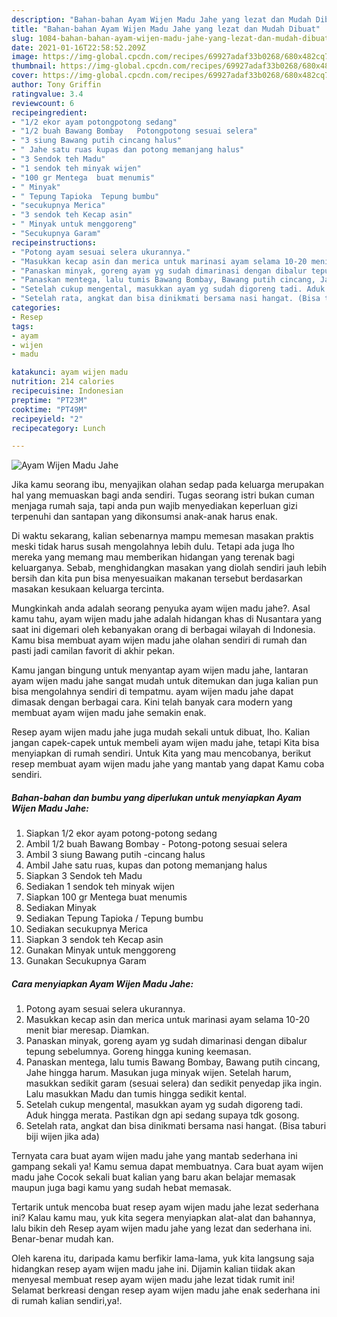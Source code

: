 ```yaml
---
description: "Bahan-bahan Ayam Wijen Madu Jahe yang lezat dan Mudah Dibuat"
title: "Bahan-bahan Ayam Wijen Madu Jahe yang lezat dan Mudah Dibuat"
slug: 1084-bahan-bahan-ayam-wijen-madu-jahe-yang-lezat-dan-mudah-dibuat
date: 2021-01-16T22:58:52.209Z
image: https://img-global.cpcdn.com/recipes/69927adaf33b0268/680x482cq70/ayam-wijen-madu-jahe-foto-resep-utama.jpg
thumbnail: https://img-global.cpcdn.com/recipes/69927adaf33b0268/680x482cq70/ayam-wijen-madu-jahe-foto-resep-utama.jpg
cover: https://img-global.cpcdn.com/recipes/69927adaf33b0268/680x482cq70/ayam-wijen-madu-jahe-foto-resep-utama.jpg
author: Tony Griffin
ratingvalue: 3.4
reviewcount: 6
recipeingredient:
- "1/2 ekor ayam potongpotong sedang"
- "1/2 buah Bawang Bombay   Potongpotong sesuai selera"
- "3 siung Bawang putih cincang halus"
- " Jahe satu ruas kupas dan potong memanjang halus"
- "3 Sendok teh Madu"
- "1 sendok teh minyak wijen"
- "100 gr Mentega  buat menumis"
- " Minyak"
- " Tepung Tapioka  Tepung bumbu"
- "secukupnya Merica"
- "3 sendok teh Kecap asin"
- " Minyak untuk menggoreng"
- "Secukupnya Garam"
recipeinstructions:
- "Potong ayam sesuai selera ukurannya."
- "Masukkan kecap asin dan merica untuk marinasi ayam selama 10-20 menit biar meresap. Diamkan."
- "Panaskan minyak, goreng ayam yg sudah dimarinasi dengan dibalur tepung sebelumnya. Goreng hingga kuning keemasan."
- "Panaskan mentega, lalu tumis Bawang Bombay, Bawang putih cincang, Jahe hingga harum. Masukan juga minyak wijen. Setelah harum, masukkan sedikit garam (sesuai selera) dan sedikit penyedap jika ingin. Lalu masukkan Madu dan tumis hingga sedikit kental."
- "Setelah cukup mengental, masukkan ayam yg sudah digoreng tadi. Aduk hingga merata. Pastikan dgn api sedang supaya tdk gosong."
- "Setelah rata, angkat dan bisa dinikmati bersama nasi hangat. (Bisa taburi biji wijen jika ada)"
categories:
- Resep
tags:
- ayam
- wijen
- madu

katakunci: ayam wijen madu 
nutrition: 214 calories
recipecuisine: Indonesian
preptime: "PT23M"
cooktime: "PT49M"
recipeyield: "2"
recipecategory: Lunch

---
```



![Ayam Wijen Madu Jahe](https://img-global.cpcdn.com/recipes/69927adaf33b0268/680x482cq70/ayam-wijen-madu-jahe-foto-resep-utama.jpg)

Jika kamu seorang ibu, menyajikan olahan sedap pada keluarga merupakan hal yang memuaskan bagi anda sendiri. Tugas seorang istri bukan cuman menjaga rumah saja, tapi anda pun wajib menyediakan keperluan gizi terpenuhi dan santapan yang dikonsumsi anak-anak harus enak.

Di waktu  sekarang, kalian sebenarnya mampu memesan masakan praktis meski tidak harus susah mengolahnya lebih dulu. Tetapi ada juga lho mereka yang memang mau memberikan hidangan yang terenak bagi keluarganya. Sebab, menghidangkan masakan yang diolah sendiri jauh lebih bersih dan kita pun bisa menyesuaikan makanan tersebut berdasarkan masakan kesukaan keluarga tercinta. 



Mungkinkah anda adalah seorang penyuka ayam wijen madu jahe?. Asal kamu tahu, ayam wijen madu jahe adalah hidangan khas di Nusantara yang saat ini digemari oleh kebanyakan orang di berbagai wilayah di Indonesia. Kamu bisa membuat ayam wijen madu jahe olahan sendiri di rumah dan pasti jadi camilan favorit di akhir pekan.

Kamu jangan bingung untuk menyantap ayam wijen madu jahe, lantaran ayam wijen madu jahe sangat mudah untuk ditemukan dan juga kalian pun bisa mengolahnya sendiri di tempatmu. ayam wijen madu jahe dapat dimasak dengan berbagai cara. Kini telah banyak cara modern yang membuat ayam wijen madu jahe semakin enak.

Resep ayam wijen madu jahe juga mudah sekali untuk dibuat, lho. Kalian jangan capek-capek untuk membeli ayam wijen madu jahe, tetapi Kita bisa menyiapkan di rumah sendiri. Untuk Kita yang mau mencobanya, berikut resep membuat ayam wijen madu jahe yang mantab yang dapat Kamu coba sendiri.

<!--inarticleads1-->

##### Bahan-bahan dan bumbu yang diperlukan untuk menyiapkan Ayam Wijen Madu Jahe:

1. Siapkan 1/2 ekor ayam potong-potong sedang
1. Ambil 1/2 buah Bawang Bombay  - Potong-potong sesuai selera
1. Ambil 3 siung Bawang putih -cincang halus
1. Ambil  Jahe satu ruas, kupas dan potong memanjang halus
1. Siapkan 3 Sendok teh Madu
1. Sediakan 1 sendok teh minyak wijen
1. Siapkan 100 gr Mentega  buat menumis
1. Sediakan  Minyak
1. Sediakan  Tepung Tapioka / Tepung bumbu
1. Sediakan secukupnya Merica
1. Siapkan 3 sendok teh Kecap asin
1. Gunakan  Minyak untuk menggoreng
1. Gunakan Secukupnya Garam




<!--inarticleads2-->

##### Cara menyiapkan Ayam Wijen Madu Jahe:

1. Potong ayam sesuai selera ukurannya.
1. Masukkan kecap asin dan merica untuk marinasi ayam selama 10-20 menit biar meresap. Diamkan.
1. Panaskan minyak, goreng ayam yg sudah dimarinasi dengan dibalur tepung sebelumnya. Goreng hingga kuning keemasan.
1. Panaskan mentega, lalu tumis Bawang Bombay, Bawang putih cincang, Jahe hingga harum. Masukan juga minyak wijen. Setelah harum, masukkan sedikit garam (sesuai selera) dan sedikit penyedap jika ingin. Lalu masukkan Madu dan tumis hingga sedikit kental.
1. Setelah cukup mengental, masukkan ayam yg sudah digoreng tadi. Aduk hingga merata. Pastikan dgn api sedang supaya tdk gosong.
1. Setelah rata, angkat dan bisa dinikmati bersama nasi hangat. (Bisa taburi biji wijen jika ada)




Ternyata cara buat ayam wijen madu jahe yang mantab sederhana ini gampang sekali ya! Kamu semua dapat membuatnya. Cara buat ayam wijen madu jahe Cocok sekali buat kalian yang baru akan belajar memasak maupun juga bagi kamu yang sudah hebat memasak.

Tertarik untuk mencoba buat resep ayam wijen madu jahe lezat sederhana ini? Kalau kamu mau, yuk kita segera menyiapkan alat-alat dan bahannya, lalu bikin deh Resep ayam wijen madu jahe yang lezat dan sederhana ini. Benar-benar mudah kan. 

Oleh karena itu, daripada kamu berfikir lama-lama, yuk kita langsung saja hidangkan resep ayam wijen madu jahe ini. Dijamin kalian tiidak akan menyesal membuat resep ayam wijen madu jahe lezat tidak rumit ini! Selamat berkreasi dengan resep ayam wijen madu jahe enak sederhana ini di rumah kalian sendiri,ya!.

